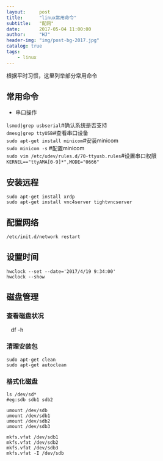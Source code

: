 ```yaml
---
layout:     post
title:      "linux常用命令"
subtitle:   "配网"
date:       2017-05-04 11:00:00
author:     "HJ"
header-img: "img/post-bg-2017.jpg"
catalog: true
tags:
    - linux
---
```


根据平时习惯，这里列举部分常用命令

## 常用命令

- 串口操作

`lsmod|grep usbserial`#确认系统是否支持  
`dmesg|grep ttyUSB`#查看串口设备           
`sudo apt-get install minicom`#安装minicom   
`sudo minicom -s` #配置minicom       
`sudo vim /etc/udev/rules.d/70-ttyusb.rules`#设置串口权限      
`KERNEL=="ttyAMA[0-9]*",MODE="0666"`
    

## 安装远程
    sudo apt-get install xrdp
    sudo apt-get install vnc4server tightvncserver

## 配置网络
    /etc/init.d/network restart

## 设置时间
    hwclock --set --date='2017/4/19 9:34:00'
    hwclock --show

## 磁盘管理

### 查看磁盘状况
    df -h
    
### 清理安装包
    sudo apt-get clean
    sudo apt-get autoclean
    
### 格式化磁盘
    ls /dev/sd*
    #eg:sdb sdb1 sdb2

    umount /dev/sdb
    umount /dev/sdb1
    umount /dev/sdb2
    umount /dev/sdb3

    mkfs.vfat /dev/sdb1
    mkfs.vfat /dev/sdb2
    mkfs.vfat /dev/sdb3
    mkfs.vfat -I /dev/sdb
